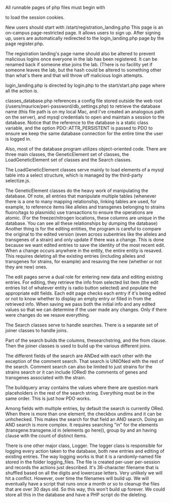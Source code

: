 All runnable pages of php files must begin with <?php include_once('../classes/session.php');?>to load the session cookies.New users should start with /start/registration_landing.phpThis page is an on-campus page-restricted page. It allows users to sign up. After signing up, users are automatically redirected to the login_landing.php page by the page register.php. The registration landing's page name should also be altered to prevent malicious logins once everyone in the lab has been registered. It can be renamed back if someone else joins the lab. (There is no facility yet if someone leaves the lab, but the hash could be altered to something other than what's there and that will throw off malicious login attempts.login_landing.php is directed by login.php to the start/start.php page where all the action is.classes_database.php references a config file stored outside the web root (/users/maurice/peri-password/db_settings.php) to retrieve the database name (this file path is on my local Mac, and I've created an analogous path on the server), and mysql credentials to open and maintain a session to the database. Notice that the reference to the database is a static class variable, and the option PDO::ATTR_PERSISTENT is passed to PDO to ensure we keep the same database connection for the entire time the user is logged in.Also, most of the database program utilizes object-oriented code. There are three main classes, the GeneticElement set of classes, the LoadGeneticElement set of classes and the Search classes.The LoadGeneticElement classes serve mainly to load elements of a mysql table into a select structure, which is managed by the third-party selectize.js.The GeneticElement classes do the heavy work of manipulating the database. Of note, all entries that manipulate multiple tables (whenever there is a one to many mapping relationship, linking tables are used, for example, to reference items like alleles and transgenes belonging to strains fluoro/tags to plasmids) use transactions to ensure the operations are atomic. (For the freezer/nitrogen locations, these columns are unique in the database. You can see all these relationships by dumping the database) Another thing is for the editing entities, the program is careful to compare the original to the edited version (even across subentries like the alleles and transgenes of a strain) and only update if there was a change. This is done because we want edited entries to save the identity of the most recent edit. When a change occurs anywhere in the entity, the entire entity is resaved. This requires deleting all the existing entries (including alleles and transgenes for strains, for example) and resaving the new (whether or not they are new) ones. 

The edit pages serve a dual role for entering new data and editing existing entries. For editing, they retrieve the info from selected list item (the edit entries list of whatever entity is radio button selected) and populate the appropriate edit fields. Each edit page checks each entry if it's being edited or not to know whether to display an empty entry or filled in from the retrieved info. When saving we pass both the initial info and any edited values so that we can determine if the user made any changes. Only if there were changes do we resave everything. The Search classes serve to handle searches. There is a separate set of joiner classes to handle joins.
Part of the search builds the columns, thesearchstring, and the from clause. Then the joiner classes is used to build up the various different joins.
The different fields of the search are ANDed with each other with the exception of the comment search. That search is UNIONed with the rest of the search. Comment search can also be limited to just strains for the strains search or it can include (ORed) the comments of genes and transgenes associated with the strain. The buildquery array contains the values where there are question mark placeholders in the rest of the search string. Everything must be in the same order. This is just how PDO works. Among fields with multiple entries, by default the search is currently ORed. When there is more than one element, the checkbox undims and it can be unhchecked. This makes the search for that field an AND search. Doing an AND search is more complex. It requires searching "in" for the elements (transgene.transgene.id in (elements go here)), group by and an having clause with the count of distinct items. 
There is one other major class, Logger. The logger class is responsible for logging every action taken to the database, both new entries and editing of existing entries. The way logging works is that it is a randomly-named file stored in the folder logging_files. The file is created per-user per-session and records the actions just described. It's 36-character filename that is shuffled based on all the digits and lowercase letters. Very unlikely we will hit a conflict. However, over time the filenames will build up. We will eventually have a script that runs once a month or so to cleanup the files that are over 30 days old. So this way, this won't build up forever.We could store all this in the database and have a PHP script do the deleting.